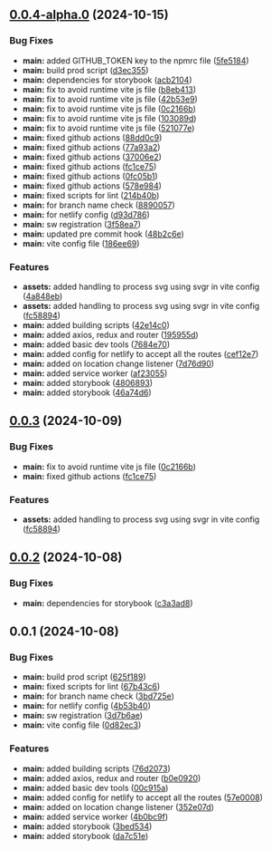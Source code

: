 ## [0.0.4-alpha.0](https://github.com/arpitmalik832/react-js-vite/compare/v0.0.2...v0.0.4-alpha.0) (2024-10-15)

### Bug Fixes

- **main:** added GITHUB_TOKEN key to the npmrc file ([5fe5184](https://github.com/arpitmalik832/react-js-vite/commit/5fe51849cbe36fda91d4bad1b79da1bf19abcd18))
- **main:** build prod script ([d3ec355](https://github.com/arpitmalik832/react-js-vite/commit/d3ec355a3f9314ea24e44294cbfda95f256199e1))
- **main:** dependencies for storybook ([acb2104](https://github.com/arpitmalik832/react-js-vite/commit/acb2104949e6ba93c53a47453e6f6a7dc17dc889))
- **main:** fix to avoid runtime vite js file ([b8eb413](https://github.com/arpitmalik832/react-js-vite/commit/b8eb4136412897a423e7320355ff652f3a337ae8))
- **main:** fix to avoid runtime vite js file ([42b53e9](https://github.com/arpitmalik832/react-js-vite/commit/42b53e91dbd602f737c855ddfa17e00a02de5ace))
- **main:** fix to avoid runtime vite js file ([0c2166b](https://github.com/arpitmalik832/react-js-vite/commit/0c2166b79f48b54e43ce9c7d14df97104721345e))
- **main:** fix to avoid runtime vite js file ([103089d](https://github.com/arpitmalik832/react-js-vite/commit/103089da1c573b3adc263c241e6199d6d8182aae))
- **main:** fix to avoid runtime vite js file ([521077e](https://github.com/arpitmalik832/react-js-vite/commit/521077e02d7bf217581924db99e4188eace010b1))
- **main:** fixed github actions ([88dd0c9](https://github.com/arpitmalik832/react-js-vite/commit/88dd0c91d950146a26978d755aafc041d68548d3))
- **main:** fixed github actions ([77a93a2](https://github.com/arpitmalik832/react-js-vite/commit/77a93a25ebc24621affb62789819468de3b11f18))
- **main:** fixed github actions ([37006e2](https://github.com/arpitmalik832/react-js-vite/commit/37006e2d927d96c677e04ca1efcfc4f188fedbe6))
- **main:** fixed github actions ([fc1ce75](https://github.com/arpitmalik832/react-js-vite/commit/fc1ce75f4d715615161044be6aeec69461fe52f3))
- **main:** fixed github actions ([0fc05b1](https://github.com/arpitmalik832/react-js-vite/commit/0fc05b1907731d371f4494cc0fae9eb0803935ed))
- **main:** fixed github actions ([578e984](https://github.com/arpitmalik832/react-js-vite/commit/578e9841bd003ab2bd65497a9ab24ba215995296))
- **main:** fixed scripts for lint ([214b40b](https://github.com/arpitmalik832/react-js-vite/commit/214b40b45bb0f4c6ed410a81a0fb6b6dda10f4ee))
- **main:** for branch name check ([8890057](https://github.com/arpitmalik832/react-js-vite/commit/88900571716ac14ce0e65545bbdf52b7c5df191c))
- **main:** for netlify config ([d93d786](https://github.com/arpitmalik832/react-js-vite/commit/d93d78689645fe402e991e286f95a9befbf01019))
- **main:** sw registration ([3f58ea7](https://github.com/arpitmalik832/react-js-vite/commit/3f58ea795074b8f7ea703892c1f4ae64984efafe))
- **main:** updated pre commit hook ([48b2c6e](https://github.com/arpitmalik832/react-js-vite/commit/48b2c6e729610246690df2106d7cdbe17bd36ea5))
- **main:** vite config file ([186ee69](https://github.com/arpitmalik832/react-js-vite/commit/186ee695eea9f911a7b6d2864706044ded950f9e))

### Features

- **assets:** added handling to process svg using svgr in vite config ([4a848eb](https://github.com/arpitmalik832/react-js-vite/commit/4a848eb68fc311609cef3f95fba5a92c29df73bb))
- **assets:** added handling to process svg using svgr in vite config ([fc58894](https://github.com/arpitmalik832/react-js-vite/commit/fc58894768d1bf38de097fd3633b6c6a76c22299))
- **main:** added building scripts ([42e14c0](https://github.com/arpitmalik832/react-js-vite/commit/42e14c000692628e9529dce184d7c941b8c2d79e))
- **main:** added axios, redux and router ([195955d](https://github.com/arpitmalik832/react-js-vite/commit/195955ddc31ec4f58507cde6501bacf5a8742dcb))
- **main:** added basic dev tools ([7684e70](https://github.com/arpitmalik832/react-js-vite/commit/7684e702f4c07bd1a661bc5374f01577dbba9e1d))
- **main:** added config for netlify to accept all the routes ([cef12e7](https://github.com/arpitmalik832/react-js-vite/commit/cef12e70c7ea13c223100e7c4ca9647282e5da45))
- **main:** added on location change listener ([7d76d90](https://github.com/arpitmalik832/react-js-vite/commit/7d76d906331bb98723d5d08ecd488ca4d9177005))
- **main:** added service worker ([af23055](https://github.com/arpitmalik832/react-js-vite/commit/af23055cabc4946fcfaf1fd00ca7cd12263e39fa))
- **main:** added storybook ([4806893](https://github.com/arpitmalik832/react-js-vite/commit/4806893b3a22d48286b27e6998a140e4a859435a))
- **main:** added storybook ([46a74d6](https://github.com/arpitmalik832/react-js-vite/commit/46a74d6dc7b0829e8efdea5d08699164760266cf))

## [0.0.3](https://github.com/arpitmalik832/react-js-vite/compare/v0.0.2...v0.0.3) (2024-10-09)

### Bug Fixes

- **main:** fix to avoid runtime vite js file ([0c2166b](https://github.com/arpitmalik832/react-js-vite/commit/0c2166b79f48b54e43ce9c7d14df97104721345e))
- **main:** fixed github actions ([fc1ce75](https://github.com/arpitmalik832/react-js-vite/commit/fc1ce75f4d715615161044be6aeec69461fe52f3))

### Features

- **assets:** added handling to process svg using svgr in vite config ([fc58894](https://github.com/arpitmalik832/react-js-vite/commit/fc58894768d1bf38de097fd3633b6c6a76c22299))

## [0.0.2](https://github.com/arpitmalik832/react-js-vite/compare/v0.0.1...v0.0.2) (2024-10-08)

### Bug Fixes

- **main:** dependencies for storybook ([c3a3ad8](https://github.com/arpitmalik832/react-js-vite/commit/c3a3ad80fb0bc508021e1e8944e15549f01235a2))

## 0.0.1 (2024-10-08)

### Bug Fixes

- **main:** build prod script ([625f189](https://github.com/arpitmalik832/react-js-vite/commit/625f18974d857c6c334d3e8e077c3dddbf2dd425))
- **main:** fixed scripts for lint ([67b43c6](https://github.com/arpitmalik832/react-js-vite/commit/67b43c6befde2d0bd9a15390ae8084481c794ce3))
- **main:** for branch name check ([3bd725e](https://github.com/arpitmalik832/react-js-vite/commit/3bd725ec3185dee1b9ee9322896fa791e41ca3e5))
- **main:** for netlify config ([4b53b40](https://github.com/arpitmalik832/react-js-vite/commit/4b53b40b72b49974f1c8752437aa096044b4e990))
- **main:** sw registration ([3d7b6ae](https://github.com/arpitmalik832/react-js-vite/commit/3d7b6ae03a744a490512c49068aef862280e1a2c))
- **main:** vite config file ([0d82ec3](https://github.com/arpitmalik832/react-js-vite/commit/0d82ec37a3915c43b05c9f897f36d14d46d18ec4))

### Features

- **main:** added building scripts ([76d2073](https://github.com/arpitmalik832/react-js-vite/commit/76d2073f571dc7b2939dc21710a2453b8568d1f3))
- **main:** added axios, redux and router ([b0e0920](https://github.com/arpitmalik832/react-js-vite/commit/b0e0920a342f43b560257a974084abcc13e04729))
- **main:** added basic dev tools ([00c915a](https://github.com/arpitmalik832/react-js-vite/commit/00c915a2607a3d44effeb3b3b7ff9d5e29c08770))
- **main:** added config for netlify to accept all the routes ([57e0008](https://github.com/arpitmalik832/react-js-vite/commit/57e000830d2d339b91714ea321e708a7b446bcf4))
- **main:** added on location change listener ([352e07d](https://github.com/arpitmalik832/react-js-vite/commit/352e07d3f3a988509685c077c76458898477cf3d))
- **main:** added service worker ([4b0bc9f](https://github.com/arpitmalik832/react-js-vite/commit/4b0bc9fba6d8984401e9b6e9684083b32fbfa7af))
- **main:** added storybook ([3bed534](https://github.com/arpitmalik832/react-js-vite/commit/3bed5345ed69c89070f3bd74fc58d7b61cb78b5f))
- **main:** added storybook ([da7c51e](https://github.com/arpitmalik832/react-js-vite/commit/da7c51ee4b9c0042be5ef1bf1d8bb592ca6a9732))
